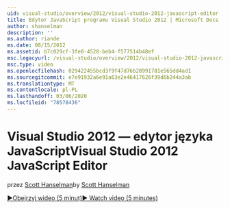 ```yaml
---
uid: visual-studio/overview/2012/visual-studio-2012-javascript-editor
title: Edytor JavaScript programu Visual Studio 2012 | Microsoft Docs
author: shanselman
description: ''
ms.author: riande
ms.date: 08/15/2012
ms.assetid: b7c029cf-3fe0-4528-beb4-f577514b48ef
msc.legacyurl: /visual-studio/overview/2012/visual-studio-2012-javascript-editor
msc.type: video
ms.openlocfilehash: 029422455bcd3f9f47d76b28991781e565dd4ad1
ms.sourcegitcommit: e7e91932a6e91a63e2e46417626f39d6b244a3ab
ms.translationtype: MT
ms.contentlocale: pl-PL
ms.lasthandoff: 03/06/2020
ms.locfileid: "78578436"
---
```

# <a name="visual-studio-2012-javascript-editor"></a><span data-ttu-id="1b60b-102">Visual Studio 2012 — edytor języka JavaScript</span><span class="sxs-lookup"><span data-stu-id="1b60b-102">Visual Studio 2012 JavaScript Editor</span></span>

<span data-ttu-id="1b60b-103">przez [Scott Hanselman](https://github.com/shanselman)</span><span class="sxs-lookup"><span data-stu-id="1b60b-103">by [Scott Hanselman](https://github.com/shanselman)</span></span>

[<span data-ttu-id="1b60b-104">&#9654;Obejrzyj wideo (5 minut)</span><span class="sxs-lookup"><span data-stu-id="1b60b-104">&#9654; Watch video (5 minutes)</span></span>](https://channel9.msdn.com/Blogs/ASP-NET-Site-Videos/visual-studio-2012-javascript-editor)
